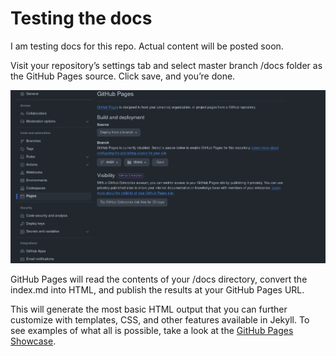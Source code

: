 # Testing the docs

I am testing docs for this repo. Actual content will be posted soon.

Visit your repository’s settings tab and select master branch /docs folder as the GitHub Pages source. Click save, and you’re done.

<picture>
 <source media="(prefers-color-scheme: dark)" srcset="img/Screenshot.png">
 <source media="(prefers-color-scheme: light)" srcset="img/Screenshot.png">
 <img alt="YOUR-ALT-TEXT" src="img/Screenshot.png">
</picture>


GitHub Pages will read the contents of your /docs directory, convert the index.md into HTML, and publish the results at your GitHub Pages URL.

This will generate the most basic HTML output that you can further customize with templates, CSS, and other features available in Jekyll. To see examples of what all is possible, take a look at the [GitHub Pages Showcase](https://github.com/collections/github-pages-examples). 


